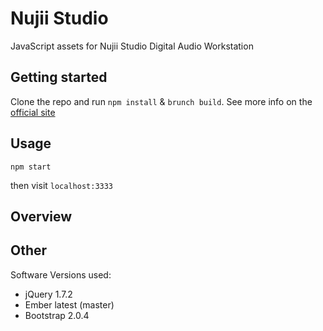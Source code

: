 # Nujii Studio
JavaScript assets for Nujii Studio Digital Audio Workstation

## Getting started

Clone the repo and run `npm install` & `brunch build`.
See more info on the [official site](http://brunch.io)

## Usage

    npm start

then visit `localhost:3333`

## Overview


## Other
Software Versions used:

* jQuery 1.7.2
* Ember latest (master)
* Bootstrap 2.0.4
